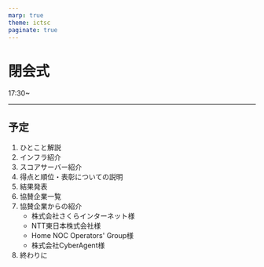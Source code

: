 ```yaml
---
marp: true
theme: ictsc
paginate: true
---
```


# 閉会式

17:30~

---

## 予定

1. ひとこと解説
2. インフラ紹介
3. スコアサーバー紹介
4. 得点と順位・表彰についての説明
6. 結果発表
7. 協賛企業一覧
8. 協賛企業からの紹介
    - 株式会社さくらインターネット様
    - NTT東日本株式会社様
    - Home NOC Operators' Group様
    - 株式会社CyberAgent様
9. 終わりに

